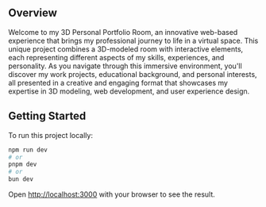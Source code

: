## Overview

Welcome to my 3D Personal Portfolio Room, an innovative web-based experience that brings my professional journey to life in a virtual space. This unique project combines a 3D-modeled room with interactive elements, each representing different aspects of my skills, experiences, and personality. As you navigate through this immersive environment, you'll discover my work projects, educational background, and personal interests, all presented in a creative and engaging format that showcases my expertise in 3D modeling, web development, and user experience design.

## Getting Started

To run this project locally:

```bash
npm run dev
# or
pnpm dev
# or
bun dev
```

Open [http://localhost:3000](http://localhost:3000) with your browser to see the result.

